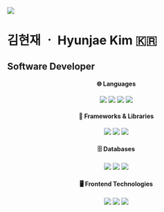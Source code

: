 <img src="https://capsule-render.vercel.app/api?type=venom&color=auto&height=300&section=header&text=Welcome!&fontSize=90&desc=Keep%20learning" />

<h1>김현재 ㆍ Hyunjae Kim 🇰🇷</h1>
<h2>Software Developer</h2>
<div align="center">

#### 🌐 Languages
<img onclick="return false;" src="https://img.shields.io/badge/Dart-0175C2?style=for-the-badge&logo=Dart&logoColor=white">
<img onclick="return false;" src="https://img.shields.io/badge/C%23-C073D8?style=for-the-badge&logo=&logoColor=white">
<img onclick="return false;" src="https://img.shields.io/badge/JavaScript-F7DF1E?style=for-the-badge&logo=JavaScript&logoColor=white">
<img onclick="return false;" src="https://img.shields.io/badge/java-F29111?style=for-the-badge&logo=Java&logoColor=white">

#### 🧱 Frameworks & Libraries
<img onclick="return false;" src="https://img.shields.io/badge/flutter-02569B?style=for-the-badge&logo=flutter&logoColor=white">
<img onclick="return false;" src="https://img.shields.io/badge/springboot-6DB33F?style=for-the-badge&logo=springboot&logoColor=white">
<img onclick="return false;" src="https://img.shields.io/badge/dotnet-512BD4?style=for-the-badge&logo=dotnet&logoColor=white">

#### 🗄️ Databases
<img onclick="return false;" src="https://img.shields.io/badge/MySQL-4479A1?style=for-the-badge&logo=MySQL&logoColor=white">
<img onclick="return false;" src="https://img.shields.io/badge/Oracle-C74634?style=for-the-badge&logo=Oracle&logoColor=white">
<img onclick="return false;" src="https://img.shields.io/badge/MS SQL-81BC06?style=for-the-badge&logo=Mssql&logoColor=white">

#### 🖥️ Frontend Technologies
<img onclick="return false;" src="https://img.shields.io/badge/HTML5-E34F26?style=for-the-badge&logo=HTML5&logoColor=white">
<img onclick="return false;" src="https://img.shields.io/badge/CSS3-1572B6?style=for-the-badge&logo=CSS3&logoColor=white">
<img onclick="return false;" src="https://img.shields.io/badge/JavaScript-F7DF1E?style=for-the-badge&logo=JavaScript&logoColor=white">

<div/>



<!--
**HyunZai/HyunZai** is a ✨ _special_ ✨ repository because its `README.md` (this file) appears on your GitHub profile.

Here are some ideas to get you started:

- 🔭 I’m currently working on ...
- 🌱 I’m currently learning ...
- 👯 I’m looking to collaborate on ...
- 🤔 I’m looking for help with ...
- 💬 Ask me about ...
- 📫 How to reach me: ...
- 😄 Pronouns: ...
- ⚡ Fun fact: ...
-->
